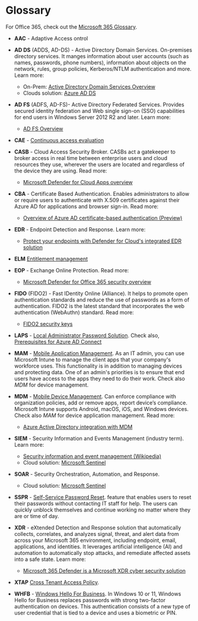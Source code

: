 # Glossary

For Office 365, check out the [Microsoft 365 Glossary](https://docs.microsoft.com/microsoft-365/community/glossary).

- **AAC** - Adaptive Access ontrol
- **AD DS** (ADDS, AD-DS) - Active Directory Domain Services. On-premises directory services. It manges information about user accounts (such as names, passwords, phone numbers), information about objects on the network, rules, group policies, Kerberos/NTLM authentication and more.  Learn more:
  - On-Prem: [Active Directory Domain Services Overview](https://docs.microsoft.com/windows-server/identity/ad-ds/get-started/virtual-dc/active-directory-domain-services-overview)
  - Clouds solution: [Azure AD DS](https://docs.microsoft.com/azure/active-directory-domain-services/overview)

- **AD FS** (ADFS, AD-FS)- Active Directory Federated Services. Provides secured identity federation and Web single sign-on (SSO) capabilities for end users in Windows Server 2012 R2 and later. Learn more:
  - [AD FS Overview](https://docs.microsoft.com/windows-server/identity/ad-fs/ad-fs-overview)

- **CAE** - [Continuous access evaluation](https://docs.microsoft.com/azure/active-directory/conditional-access/concept-continuous-access-evaluation)

- **CASB** - Cloud Access Security Broker. CASBs act a gatekeeper to broker access in real time between enterprise users and cloud resources they use, wherever the users are located and regardless of the device they are using. Read more:
  - [Microsoft Defender for Cloud Apps overview](https://docs.microsoft.com/defender-cloud-apps/what-is-defender-for-cloud-apps#what-is-a-casb)

- **CBA** - Certificate Based Authentication. Enables administrators to allow or require users to authenticate with X.509 certificates against their Azure AD for applications and browser sign-in. Read more:
  - [Overview of Azure AD certificate-based authentication (Preview)](https://docs.microsoft.com/azure/active-directory/authentication/concept-certificate-based-authentication)

- **EDR** - Endpoint Detection and Response. Learn more:
  - [Protect your endpoints with Defender for Cloud's integrated EDR solution](https://docs.microsoft.com/azure/defender-for-cloud/integration-defender-for-endpoint)

- **ELM** [Entitlement management](./governance.md)

- **EOP** - Exchange Online Protection. Read more:
  - [Microsoft Defender for Office 365 security overview](https://docs.microsoft.com/mem/intune/enrollment/device-enrollment)

- **FIDO** (FIDO2)  - Fast IDentity Online (Alliance). It helps to promote open authentication standards and reduce the use of passwords as a form of authentication. FIDO2 is the latest standard that incorporates the web authentication (WebAuthn) standard. Read more:
  - [FIDO2 security keys](https://docs.microsoft.com/azure/active-directory/authentication/concept-authentication-passwordless#fido2-security-keys)

- **LAPS** - [Local Administrator Password Solution](https://support.microsoft.com/topic/microsoft-security-advisory-local-administrator-password-solution-laps-now-available-may-1-2015-404369c3-ea1e-80ff-1e14-5caafb832f53). Check also, [Prerequisites for Azure AD Connect](https://docs.microsoft.com/azure/active-directory/hybrid/how-to-connect-install-prerequisites)

- **MAM** - [Mobile Application Management](https://docs.microsoft.com/mem/intune/apps/app-management). As an IT admin, you can use Microsoft Intune to manage the client apps that your company's workforce uses. This functionality is in addition to managing devices and protecting data. One of an admin's priorities is to ensure that end users have access to the apps they need to do their work. Check also _MDM_ for device management.

- **MDM** - [Mobile Device Management](https://docs.microsoft.com/windows/client-management/mdm/mdm-overview). Can enforce compliance with organization policies, add or remove apps, report device’s compliance. Microsoft Intune supports Android, macOS, iOS, and Windows devices. Check also _MAM_ for device application management. Read more:
  - [Azure Active Directory integration with MDM](https://docs.microsoft.com/windows/client-management/mdm/azure-active-directory-integration-with-mdm) 

- **SIEM** - Security Information and Events Management (industry term). Learn more:
  - [Security information and event management (Wikipedia)](https://en.wikipedia.org/wiki/Security_information_and_event_management)
  - Cloud solution: [Microsoft Sentinel](https://docs.microsoft.com/azure/sentinel/overview)

- **SOAR** - Security Orchestration, Automation, and Response. 
  - Cloud solution: [Microsoft Sentinel](https://docs.microsoft.com/azure/sentinel/overview)

- **SSPR** - [Self-Service Password Reset](https://docs.microsoft.com/azure/active-directory/authentication/howto-sspr-deployment). feature that enables users to reset their passwords without contacting IT staff for help. The users can quickly unblock themselves and continue working no matter where they are or time of day. 

- **XDR** - eXtended Detection and Response solution that automatically collects, correlates, and analyzes signal, threat, and alert data from across your Microsoft 365 environment, including endpoint, email, applications, and identities. It leverages artificial intelligence (AI) and automation to automatically stop attacks, and remediate affected assets into a safe state. Learn more:
    
  - [Microsoft 365 Defender is a Microsoft XDR cyber security solution](https://docs.microsoft.com/microsoft-365/security/defender/eval-overview#microsoft-365-defender-is-a-microsoft-xdr-cyber-security-solution)

- **XTAP** [Cross Tenant Access Policy](https://docs.microsoft.com/azure/active-directory/external-identities/cross-tenant-access-settings-b2b-collaboration).

- **WHFB** - [Windows Hello For Business](https://docs.microsoft.com/windows/security/identity-protection/hello-for-business/hello-overview). In Windows 10 or 11, Windows Hello for Business replaces passwords with strong two-factor authentication on devices. This authentication consists of a new type of user credential that is tied to a device and uses a biometric or PIN. 


